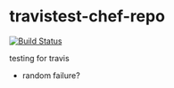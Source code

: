 travistest-chef-repo
====================

[![Build Status](https://secure.travis-ci.org/jassinpain/travistest-chef-repo.png)](http://travis-ci.org/jassinpain/travistest-chef-repo)


testing for travis
- random failure?

